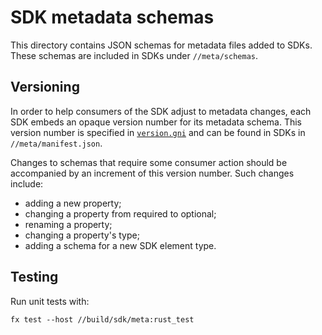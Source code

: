 # SDK metadata schemas

This directory contains JSON schemas for metadata files added to SDKs.
These schemas are included in SDKs under `//meta/schemas`.

## Versioning

In order to help consumers of the SDK adjust to metadata changes, each SDK
embeds an opaque version number for its metadata schema.
This version number is specified in [`version.gni`](version.gni) and can be
found in SDKs in `//meta/manifest.json`.

Changes to schemas that require some consumer action should be accompanied by an
increment of this version number.
Such changes include:
- adding a new property;
- changing a property from required to optional;
- renaming a property;
- changing a property's type;
- adding a schema for a new SDK element type.

## Testing

Run unit tests with:

```
fx test --host //build/sdk/meta:rust_test
```
